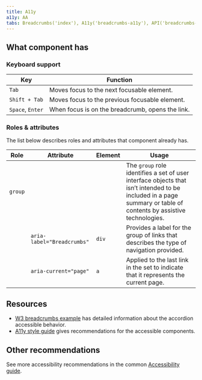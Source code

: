 ```yaml
---
title: A11y
a11y: AA
tabs: Breadcrumbs('index'), A11y('breadcrumbs-a11y'), API('breadcrumbs-api'), Example('breadcrumbs-code'), Changelog('breadcrumbs-changelog')
---
```


## What component has

### Keyboard support

| Key              | Function                                         |
| ---------------- | ------------------------------------------------ |
| `Tab`            | Moves focus to the next focusable element.       |
| `Shift + Tab`    | Moves focus to the previous focusable element.   |
| `Space`, `Enter` | When focus is on the breadcrumb, opens the link. |

### Roles & attributes

The list below describes roles and attributes that component already has.

| Role    | Attribute                 | Element | Usage                                                                                                                                                             |
| ------- | ------------------------- | ------- | ----------------------------------------------------------------------------------------------------------------------------------------------------------------- |
| `group` |                           |         | The `group` role identifies a set of user interface objects that isn’t intended to be included in a page summary or table of contents by assistive technologies. |
|         | `aria-label="Breadcrumbs"` | `div`   | Provides a label for the group of links that describes the type of navigation provided.                                                                             |
|         | `aria-current="page"`     | `a`     | Applied to the last link in the set to indicate that it represents the current page.                                                                              |

## Resources

- [W3 breadcrumbs example](https://www.w3.org/TR/wai-aria-practices-1.1/examples/breadcrumb/index.html) has detailed information about the accordion accessible behavior.
- [A11y style guide](https://a11y-style-guide.com/style-guide/section-navigation.html) gives recommendations for the accessible components.

## Other recommendations

See more accessibility recommendations in the common [Accessibility guide](/core-principles/a11y/).
